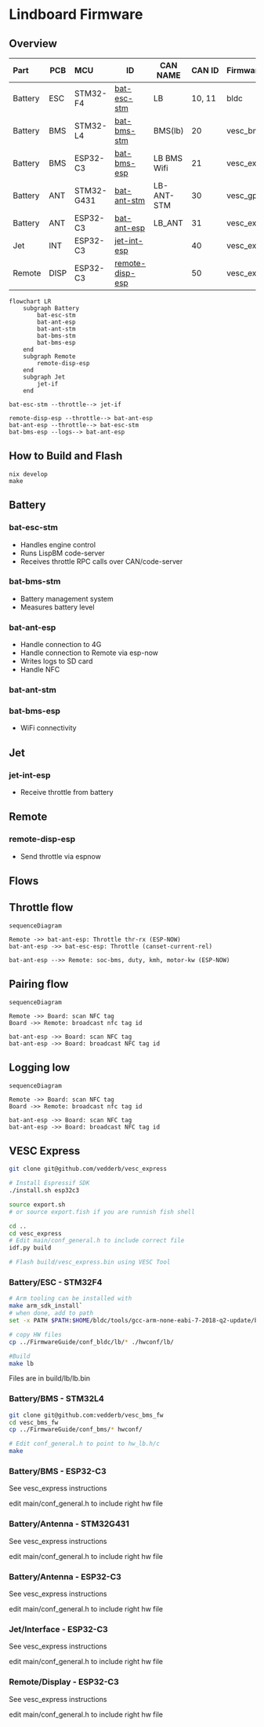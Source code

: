 # Lindboard Firmware

## Overview

| Part    | PCB  | MCU        | ID                                | CAN NAME    | CAN ID | Firmware     |
|:--------|------|:-----------|-----------------------------------|-------------|:-------|:-------------|
| Battery | ESC  | STM32-F4   | [bat-esc-stm](#bat-esc-stm)       | LB          | 10, 11 | bldc         |
| Battery | BMS  | STM32-L4   | [bat-bms-stm](#bat-bms-stm)       | BMS(lb)     | 20     | vesc_bms_fw  |
| Battery | BMS  | ESP32-C3   | [bat-bms-esp](#bat-bms-esp)     | LB BMS Wifi | 21     | vesc_express |
| Battery | ANT  | STM32-G431 | [bat-ant-stm](#bat-ant-stm)     | LB-ANT-STM  | 30     | vesc_gpstm   |
| Battery | ANT  | ESP32-C3   | [bat-ant-esp](#bat-ant-esp)     | LB_ANT      | 31     | vesc_express |
| Jet     | INT  | ESP32-C3   | [jet-int-esp](#jet-int-esp)         |             | 40     | vesc_express |
| Remote  | DISP | ESP32-C3   | [remote-disp-esp](#remote-disp-esp) |             | 50     | vesc_express |

```mermaid
flowchart LR
    subgraph Battery
        bat-esc-stm
        bat-ant-esp
        bat-ant-stm
        bat-bms-stm
        bat-bms-esp
    end
    subgraph Remote
        remote-disp-esp
    end
    subgraph Jet
        jet-if
    end

bat-esc-stm --throttle--> jet-if

remote-disp-esp --throttle--> bat-ant-esp
bat-ant-esp --throttle--> bat-esc-stm
bat-bms-esp --logs--> bat-ant-esp

```

## How to Build and Flash

```shell
nix develop
make
```


## Battery

### bat-esc-stm

* Handles engine control
* Runs LispBM code-server
* Receives throttle RPC calls over CAN/code-server

### bat-bms-stm

* Battery management system
* Measures battery level

### bat-ant-esp

* Handle connection to 4G
* Handle connection to Remote via esp-now
* Writes logs to SD card
* Handle NFC

### bat-ant-stm


### bat-bms-esp

* WiFi connectivity

## Jet

### jet-int-esp

* Receive throttle from battery

## Remote

### remote-disp-esp

* Send throttle via espnow

## Flows

## Throttle flow

```mermaid
sequenceDiagram

Remote ->> bat-ant-esp: Throttle thr-rx (ESP-NOW)
bat-ant-esp ->> bat-esc-esp: Throttle (canset-current-rel)

bat-ant-esp -->> Remote: soc-bms, duty, kmh, motor-kw (ESP-NOW)
```

## Pairing flow

```mermaid
sequenceDiagram

Remote ->> Board: scan NFC tag
Board ->> Remote: broadcast nfc tag id

bat-ant-esp ->> Board: scan NFC tag
bat-ant-esp ->> Board: broadcast NFC tag id

```

## Logging low

```mermaid
sequenceDiagram

Remote ->> Board: scan NFC tag
Board ->> Remote: broadcast nfc tag id

bat-ant-esp ->> Board: scan NFC tag
bat-ant-esp ->> Board: broadcast NFC tag id

```



## VESC Express

```sh
git clone git@github.com/vedderb/vesc_express

# Install Espressif SDK
./install.sh esp32c3

source export.sh
# or source export.fish if you are runnish fish shell

cd ..
cd vesc_express
# Edit main/conf_general.h to include correct file
idf.py build

# Flash build/vesc_express.bin using VESC Tool
```

### Battery/ESC - STM32F4

```sh
# Arm tooling can be installed with 
make arm_sdk_install`
# when done, add to path
set -x PATH $PATH:$HOME/bldc/tools/gcc-arm-none-eabi-7-2018-q2-update/bin/

# copy HW files
cp ../FirmwareGuide/conf_bldc/lb/* ./hwconf/lb/

#Build
make lb
```
Files are in build/lb/lb.bin

### Battery/BMS - STM32L4

```sh
git clone git@github.com:vedderb/vesc_bms_fw
cd vesc_bms_fw
cp ../FirmwareGuide/conf_bms/* hwconf/

# Edit conf_general.h to point to hw_lb.h/c
make
```

### Battery/BMS - ESP32-C3

See vesc_express instructions

edit main/conf_general.h to include right hw file

### Battery/Antenna - STM32G431

See vesc_express instructions

edit main/conf_general.h to include right hw file

### Battery/Antenna - ESP32-C3

See vesc_express instructions

edit main/conf_general.h to include right hw file

### Jet/Interface - ESP32-C3

See vesc_express instructions

edit main/conf_general.h to include right hw file

### Remote/Display - ESP32-C3

See vesc_express instructions

edit main/conf_general.h to include right hw file
